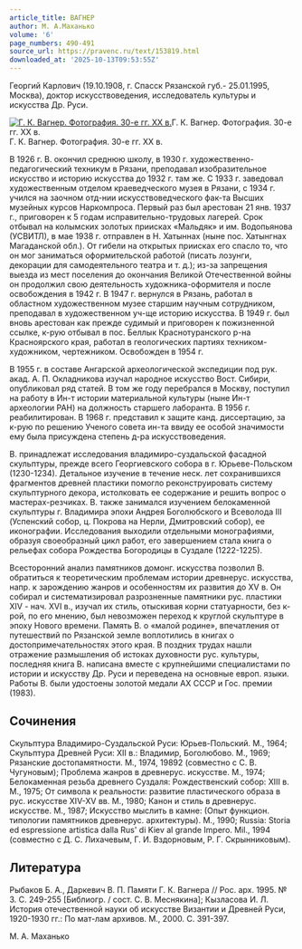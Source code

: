 ```yaml
---
article_title: ВАГНЕР
author: М. А.Маханько
volume: '6'
page_numbers: 490-491
source_url: https://pravenc.ru/text/153819.html
downloaded_at: '2025-10-13T09:53:55Z'
---
```


Георгий Карлович (19.10.1908, г. Спасск Рязанской губ.- 25.01.1995, Москва), доктор искусствоведения, исследователь культуры и искусства Др. Руси.

[![Г. К. Вагнер. Фотография. 30-е гг. XX в.](https://pravenc.ru/data/694/461/1234/i200.jpg "Кликните для увеличения картинки")](https://pravenc.ru/data/694/461/1234/i400.jpg)Г. К. Вагнер. Фотография. 30-е гг. XX в.  
Г. К. Вагнер. Фотография. 30-е гг. XX в.

В 1926 г. В. окончил среднюю школу, в 1930 г. художественно-педагогический техникум в Рязани, преподавал изобразительное искусство и историю искусства до 1932 г. там же. С 1933 г. заведовал художественным отделом краеведческого музея в Рязани, с 1934 г. учился на заочном отд-нии искусствоведческого фак-та Высших музейных курсов Наркомпроса. Первый раз был арестован 21 янв. 1937 г., приговорен к 5 годам исправительно-трудовых лагерей. Срок отбывал на колымских золотых приисках «Мальдяк» и им. Водопьянова (УСВИТЛ), в мае 1938 г. отправлен в Н. Хатыннах (ныне пос. Хатынгнах Магаданской обл.). От гибели на открытых приисках его спасло то, что он мог заниматься оформительской работой (писать лозунги, декорации для самодеятельного театра и т. д.); из-за запрещения выезда из мест поселения до окончания Великой Отечественной войны он продолжил свою деятельность художника-оформителя и после освобождения в 1942 г. В 1947 г. вернулся в Рязань, работал в областном художественном музее старшим научным сотрудником, преподавал в художественном уч-ще историю искусства. В 1949 г. был вновь арестован как прежде судимый и приговорен к пожизненной ссылке, к-рую отбывал в пос. Беллык Краснотуранского р-на Красноярского края, работал в геологических партиях техником-художником, чертежником. Освобожден в 1954 г.

В 1955 г. в составе Ангарской археологической экспедиции под рук. акад. А. П. Окладникова изучал народное искусство Вост. Сибири, опубликовал ряд статей. В том же году перебрался в Москву, поступил на работу в Ин-т истории материальной культуры (ныне Ин-т археологии РАН) на должность старшего лаборанта. В 1956 г. реабилитирован. В 1968 г. представил к защите канд. диссертацию, за к-рую по решению Ученого совета ин-та ввиду ее особой значимости ему была присуждена степень д-ра искусствоведения.

В. принадлежат исследования владимиро-суздальской фасадной скульптуры, прежде всего Георгиевского собора в г. Юрьеве-Польском (1230-1234). Детальное изучение в течение неск. лет сохранившихся фрагментов древней пластики помогло реконструировать систему скульптурного декора, истолковать ее содержание и решить вопрос о мастерах-резчиках. В. также занимался изучением белокаменной скульптуры г. Владимира эпохи Андрея Боголюбского и Всеволода III (Успенский собор, ц. Покрова на Нерли, Дмитровский собор), ее иконографии. Исследования выходили отдельными монографиями, образуя своеобразный цикл работ, его завершением стала книга о рельефах собора Рождества Богородицы в Суздале (1222-1225).

Всесторонний анализ памятников домонг. искусства позволил В. обратиться к теоретическим проблемам истории древнерус. искусства, напр. к зарождению жанров и особенностям их развития до XV в. Он собирал и систематизировал разрозненные памятники рус. пластики XIV - нач. XVI в., изучал их стиль, отыскивая корни статуарности, без к-рой, по его мнению, был невозможен переход к круглой скульптуре в эпоху Нового времени. Память В. о «малой родине», впечатления от путешествий по Рязанской земле воплотились в книгах о достопримечательностях этого края. В поздних трудах нашли отражение размышления об истоках духовности рус. культуры, последняя книга В. написана вместе с крупнейшими специалистами по истории и искусству Др. Руси и переведена на основные европ. языки. Работы В. были удостоены золотой медали АХ СССР и Гос. премии (1983).

## Сочинения

Скульптура Владимиро-Суздальской Руси: Юрьев-Польский. М., 1964; Скульптура Древней Руси: XII в.: Владимир, Боголюбово. М., 1969; Рязанские достопамятности. М., 1974, 19892 (совместно с С. В. Чугуновым); Проблема жанров в древнерус. искусстве. М., 1974; Белокаменная резьба древнего Суздаля: Рождественский собор: XIII в. М., 1975; От символа к реальности: развитие пластического образа в рус. искусстве XIV-XV вв. М., 1980; Канон и стиль в древнерус. искусстве. М., 1987; Искусство мыслить в камне: (Опыт функцион. типологии памятников древнерус. архитектуры). М., 1990; Russia: Storia ed espressione artistica dalla Rus' di Kiev al grande Impero. Mil., 1994 (совместно с Д. С. Лихачевым, Г. И. Вздорновым, Р. Г. Скрынниковым).

## Литература

Рыбаков Б. А., Даркевич В. П. Памяти Г. К. Вагнера // Рос. арх. 1995. № 3. С. 249-255 [Библиогр. / сост. С. В. Меснякина]; Кызласова И. Л. История отечественной науки об искусстве Византии и Древней Руси, 1920-1930 гг.: По мат-лам архивов. М., 2000. С. 391-397.

М. А.  Маханько
